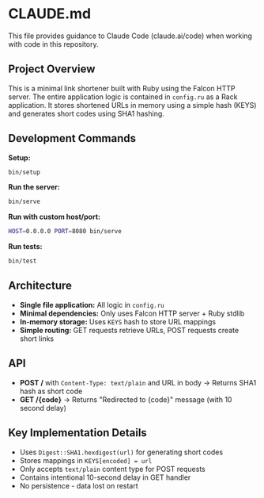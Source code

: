 # CLAUDE.md

This file provides guidance to Claude Code (claude.ai/code) when working with code in this repository.

## Project Overview

This is a minimal link shortener built with Ruby using the Falcon HTTP server. The entire application logic is contained in `config.ru` as a Rack application. It stores shortened URLs in memory using a simple hash (KEYS) and generates short codes using SHA1 hashing.

## Development Commands

**Setup:**
```bash
bin/setup
```

**Run the server:**
```bash
bin/serve
```

**Run with custom host/port:**
```bash
HOST=0.0.0.0 PORT=8080 bin/serve
```

**Run tests:**
```bash
bin/test
```

## Architecture

- **Single file application:** All logic in `config.ru`
- **Minimal dependencies:** Only uses Falcon HTTP server + Ruby stdlib
- **In-memory storage:** Uses `KEYS` hash to store URL mappings
- **Simple routing:** GET requests retrieve URLs, POST requests create short links

## API

- **POST /** with `Content-Type: text/plain` and URL in body → Returns SHA1 hash as short code
- **GET /{code}** → Returns "Redirected to {code}" message (with 10 second delay)

## Key Implementation Details

- Uses `Digest::SHA1.hexdigest(url)` for generating short codes
- Stores mappings in `KEYS[encoded] = url`
- Only accepts `text/plain` content type for POST requests
- Contains intentional 10-second delay in GET handler
- No persistence - data lost on restart